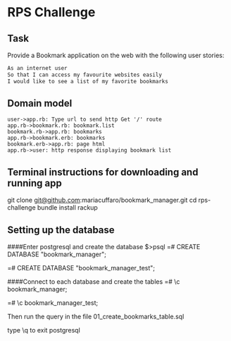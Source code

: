# RPS Challenge

Task
----

Provide a Bookmark application on the web with the following user stories:

```sh
As an internet user
So that I can access my favourite websites easily
I would like to see a list of my favorite bookmarks

```
## Domain model


```sequence {theme="hand"}
user->app.rb: Type url to send http Get '/' route
app.rb->bookmark.rb: bookmark.list
bookmark.rb->app.rb: bookmarks
app.rb->bookmark.erb: bookmarks
bookmark.erb->app.rb: page html
app.rb->user: http response displaying bookmark list
```

## Terminal instructions for downloading and running app

git clone git@github.com:mariacuffaro/bookmark_manager.git
cd rps-challenge
bundle install
rackup

## Setting up the database

####Enter postgresql and create the database
$>psql
=# CREATE DATABASE "bookmark_manager";

=# CREATE DATABASE "bookmark_manager_test";

####Connect to each database and create the tables
=# \c bookmark_manager;

=# \c bookmark_manager_test; 

Then run the query in the file 01_create_bookmarks_table.sql

type \q to exit postgresql
